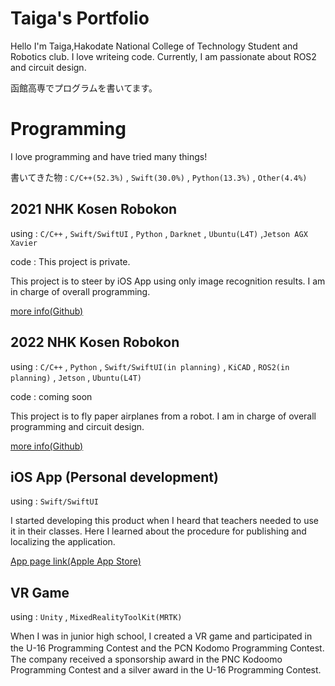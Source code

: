 # Taiga's Portfolio
Hello I'm Taiga,Hakodate National College of Technology Student and Robotics club. I love writeing code. Currently, I am passionate about ROS2 and circuit design.

函館高専でプログラムを書いてます。

# Programming
I love programming and have tried many things!

書いてきた物 : `C/C++(52.3%)` , `Swift(30.0%)` , `Python(13.3%)` , `Other(4.4%)`

## 2021 NHK Kosen Robokon
using : `C/C++` , `Swift/SwiftUI` , `Python` , `Darknet` , `Ubuntu(L4T)` ,`Jetson AGX Xavier`

code : This project is private. 

This project is to steer by iOS App using only image recognition results. I am in charge of overall programming. 

[more info(Github)](https://github.com/TakanoTaiga/TaigasPortfolio/blob/main/2021NHKRobokon.md)

## 2022 NHK Kosen Robokon
using : `C/C++` , `Python` , `Swift/SwiftUI(in planning)` , `KiCAD` , `ROS2(in planning)` , `Jetson` , `Ubuntu(L4T)` 

code : coming soon

This project is to fly paper airplanes from a robot. I am in charge of overall programming and circuit design.

[more info(Github)](https://github.com/TakanoTaiga/TaigasPortfolio/blob/main/2022NHKRobokon.md)

## iOS App (Personal development)
using : `Swift/SwiftUI`

I started developing this product when I heard that teachers needed to use it in their classes. Here I learned about the procedure for publishing and localizing the application.

[App page link(Apple App Store)](https://apps.apple.com/jp/app/simple-dice/id1597935053?l=en)

## VR Game
using : `Unity` , `MixedRealityToolKit(MRTK)`

When I was in junior high school, I created a VR game and participated in the U-16 Programming Contest and the PCN Kodomo Programming Contest.　The company received a sponsorship award in the PNC Kodoomo Programming Contest and a silver award in the U-16 Programming Contest.
